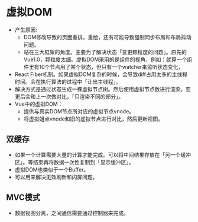 # 虚拟DOM
- 产生原因:
  - DOM修改导致的页面重排，重绘，还有可能导致强制同步布局和布局抖动问题。
  - 站在三大框架的角度。主要为了解决状态「变更颗粒度的问题」。原先的Vue1.0，颗粒度太细。虚拟DOM采用的是组件的视角，例如：就算一个组件里有10个节点用了某个状态，但只有一个watcher来监听状态变化，
- React Fiber机制。如果虚拟DOM复杂的时候，会导致diff占用太多的主线程时间。会在执行算法的过程中「让出主线程」。
- 解决方式是通过状态生成一棵虚拟节点树。然后使用虚拟节点数进行渲染。变更后会和上一次做对比，「只渲染不同的部分」。
- Vue中的虚拟DOM：
  - 提供与真实DOM节点所对应的虚拟节点vnode。
  - 将虚拟姐点vnode和旧的虚拟节点进行对比，然后更新视图。

## 双缓存
- 如果一个计算需要大量的计算才能完成。可以将中间结果存放在「另一个缓冲区」。等结束再将数据一次性复制到「显示缓冲区」。
- 虚拟DOM也类似于一个Buffer。
- 可以用来解决无效刷新和闪屏问题。

## MVC模式
- 数据视图分离，之间通信需要通过控制器来完成。